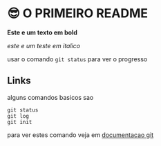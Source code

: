# 😎 O PRIMEIRO README 
**Este e um texto em bold**

_este e um teste em italico_ 

usar o comando `git status` para ver o progresso
## Links
alguns comandos basicos sao
```
git status
git log
git init
```
para ver estes comando veja em [documentacao git](https://git-scm.com/docs/gittutorial/en)
